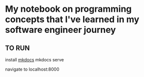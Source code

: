 # My notebook on programming concepts that I've learned in my software engineer journey

## TO RUN
install [mkdocs](http://www.mkdocs.org/)
mkdocs serve

navigate to localhost:8000